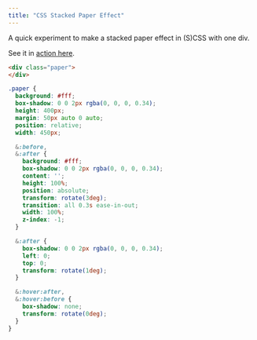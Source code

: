 ```yaml
---
title: "CSS Stacked Paper Effect"
---
```


A quick experiment to make a stacked paper effect in (S)CSS with one div.

See it in [action here](http://codepen.io/alexpate/pen/MwjMxP).

```html
<div class="paper">
</div>
```

```scss
.paper {
  background: #fff;
  box-shadow: 0 0 2px rgba(0, 0, 0, 0.34);
  height: 400px;
  margin: 50px auto 0 auto;
  position: relative;
  width: 450px;

  &:before,
  &:after {
    background: #fff;
    box-shadow: 0 0 2px rgba(0, 0, 0, 0.34);
    content: '';
    height: 100%;
    position: absolute;
    transform: rotate(3deg);
    transition: all 0.3s ease-in-out;
    width: 100%;
    z-index: -1;
  }

  &:after {
    box-shadow: 0 0 2px rgba(0, 0, 0, 0.34);
    left: 0;
    top: 0;
    transform: rotate(1deg);
  }

  &:hover:after,
  &:hover:before {
    box-shadow: none;
    transform: rotate(0deg);
  }
}
```
